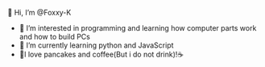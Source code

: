  👋 Hi, I’m @Foxxy-K
- 👀 I’m interested in programming and learning how computer parts work and how to build PCs
- 🌱 I’m currently learning python and JavaScript
- 🥞I love pancakes and coffee(But i do not drink)!☕️

<!---
Foxxy-K/Foxxy-K is a ✨ special ✨ repository because its `README.md` (this file) appears on your GitHub profile.
You can click the Preview link to take a look at your changes.
--->
